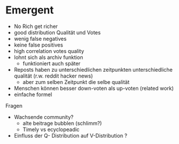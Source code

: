 # Emergent 
- No Rich get richer
- good distribution Qualität und Votes
- wenig false negatives
- keine false positives
- high correlation votes quality
- lohnt sich als archiv funktion
  - funktioniert auch später
- Reposts haben zu unterschiedlichen zeitpunkten unterschiedliche qualität (r.w. reddit hacker news)
  - aber zum selben Zeitpunkt die selbe qualität
- Menschen können besser down-voten als up-voten (related work)
- einfache formel

Fragen
- Wachsende community?
  - alte beitrage bubblen (schlimm?)
  - Timely vs ecyclopeadic 
- Einfluss der Q- Distribution auf V-Distribution ?

